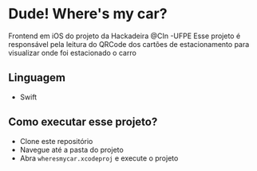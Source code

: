 # Dude! Where's my car?
Frontend em iOS do projeto da Hackadeira @CIn -UFPE
Esse projeto é responsável pela leitura do QRCode dos cartões de estacionamento para visualizar onde foi estacionado o carro

## Linguagem
- Swift

## Como executar esse projeto?

- Clone este repositório
- Navegue até a pasta do projeto
- Abra `wheresmycar.xcodeproj` e execute o projeto
